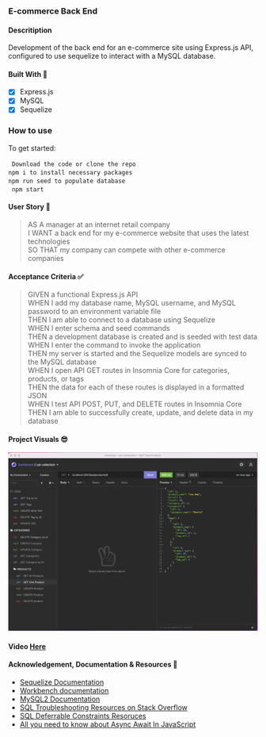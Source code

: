 ### E-commerce Back End

#### Descritiption
Development of the back end for an e-commerce site using Express.js API, configured to use sequelize to interact with a MySQL database. 

#### Built With 🧰
- [x] Express.js
- [x] MySQL
- [x] Sequelize

### How to use
To get started:

` Download the code or clone the repo`                    
` npm i to install necessary packages `       
` npm run seed to populate database `       
` npm start` 

#### User Story 📖
> AS A manager at an internet retail company      
> I WANT a back end for my e-commerce website that uses the latest technologies      
> SO THAT my company can compete with other e-commerce companies        

#### Acceptance Criteria ✅
> GIVEN a functional Express.js API    
> WHEN I add my database name, MySQL username, and MySQL password to an environment variable file    
> THEN I am able to connect to a database using Sequelize     
> WHEN I enter schema and seed commands     
> THEN a development database is created and is seeded with test data     
> WHEN I enter the command to invoke the application     
> THEN my server is started and the Sequelize models are synced to the MySQL database     
> WHEN I open API GET routes in Insomnia Core for categories, products, or tags     
> THEN the data for each of these routes is displayed in a formatted JSON     
> WHEN I test API POST, PUT, and DELETE routes in Insomnia Core      
> THEN I am able to successfully create, update, and delete data in my database      

#### Project Visuals :sunglasses:
<img width="1156" alt="Screenshot" src="images/Screen Shot 2021-11-07 at 2.28.19 PM.png">

#### Video [Here](https://youtu.be/672HGg3iQMg)

#### Acknowledgement, Documentation & Resources 🤝
- [Sequelize Documentation](https://sequelize.org/v5/)
- [Workbench documentation](https://dev.mysql.com/doc/workbench/en/)
- [MySQL2 Documentation](https://www.npmjs.com/package/mysql2)
- [SQL Troubleshooting Resources on Stack Overflow](https://stackoverflow.com/questions/26554818/using-mysql-in-the-command-line-in-osx-command-not-found)
- [SQL Deferrable Constraints Resoruces](https://begriffs.com/posts/2017-08-27-deferrable-sql-constraints.html)
- [All you need to know about Async Await In JavaScript](https://medium.com/technofunnel/javascript-async-await-c83b15950a71)